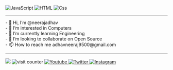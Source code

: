 
<p>
  <img alt="JavaScript" src="https://img.shields.io/badge/JavaScript-F7DF1E?logo=javascript&logoColor=white&style=for-the-badge" />
  <img alt="HTML" src="https://img.shields.io/badge/HTML-E34F26?logo=html5&logoColor=white&style=for-the-badge" />
  <img alt="Css" src="https://img.shields.io/badge/CSS-1572B6?logo=css3&logoColor=white&style=for-the-badge" />
</p>
<hr>
- 👋 Hi, I’m @neerajadhav<br>
- 👀 I’m interested in Computers<br>
- 🌱 I’m currently learning Engineering<br>
- 💞️ I’m looking to collaborate on Open Source<br>
- 📫 How to reach me adhavneeraj9500@gmail.com<br>
<hr>
<img src="https://github-readme-stats.vercel.app/api?username=YourUsername" />
<img alt="visit counter" src="https://rushter.com/counter.svg" />
<a href="https://youtube.com/channel/UCahNVXLKLGOZikByl7pSGBA">
  <img
    alt="Youtube"
    src="https://img.shields.io/badge/youtube-FF0000?logo=youtube&logoColor=white&style=for-the-badge"
  />
</a>
<a href="https://twitter.com/theneerajadhav">
  <img
    alt="Twitter"
    src="https://img.shields.io/badge/Twitter-1DA1F2?logo=twitter&logoColor=white&style=for-the-badge"
  />
</a>
<a href="https://instagram.com/neeraj_adhav">
  <img
    alt="Instagram"
    src="https://img.shields.io/badge/Instagram-E4405F?logo=instagram&logoColor=white&style=for-the-badge"
  />
</a>
<!---
neerajadhav/neerajadhav is a ✨ special ✨ repository because its `README.md` (this file) appears on your GitHub profile.
You can click the Preview link to take a look at your changes.
--->
